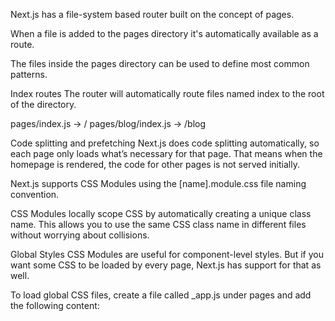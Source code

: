 Next.js has a file-system based router built on the concept of pages.

When a file is added to the pages directory it's automatically available as a route.

The files inside the pages directory can be used to define most common patterns.

Index routes
The router will automatically route files named index to the root of the directory.

pages/index.js → /
pages/blog/index.js → /blog

Code splitting and prefetching
Next.js does code splitting automatically, so each page only loads what’s necessary for that page. That means when the homepage is rendered, the code for other pages is not served initially.

Next.js supports CSS Modules using the [name].module.css file naming convention.

CSS Modules locally scope CSS by automatically creating a unique class name. This allows you to use the same CSS class name in different files without worrying about collisions.


Global Styles
CSS Modules are useful for component-level styles. But if you want some CSS to be loaded by every page, Next.js has support for that as well.

To load global CSS files, create a file called _app.js under pages and add the following content: